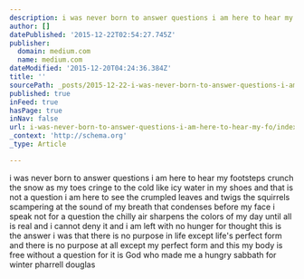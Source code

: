 ```yaml
---
description: i was never born to answer questions i am here to hear my footsteps crunch the snow as my toes cringe to the cold like icy water in my shoes and that is not a q
author: []
datePublished: '2015-12-22T02:54:27.745Z'
publisher:
  domain: medium.com
  name: medium.com
dateModified: '2015-12-20T04:24:36.384Z'
title: ''
sourcePath: _posts/2015-12-22-i-was-never-born-to-answer-questions-i-am-here-to-hear-my-fo.md
published: true
inFeed: true
hasPage: true
inNav: false
url: i-was-never-born-to-answer-questions-i-am-here-to-hear-my-fo/index.html
_context: 'http://schema.org'
_type: Article

---
```

i was never born to answer questions i am here to hear my footsteps crunch the snow as my toes cringe to the cold like icy water in my shoes and that is not a question i am here to see the crumpled leaves and twigs the squirrels scampering at the sound of my breath that condenses before my face i speak not for a question the chilly air sharpens the colors of my day until all is real and i cannot deny it and i am left with no hunger for thought this is the answer i was that there is no purpose in life except life's perfect form and there is no purpose at all except my perfect form and this my body is free without a question for it is God who made me a hungry sabbath for winter pharrell douglas